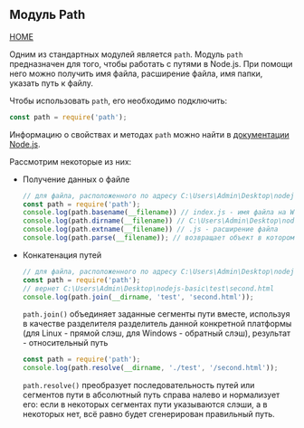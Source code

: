 ## Модуль Path
[HOME](../../README.md)

Одним из стандартных модулей является `path`. Модуль `path` предназначен для того, чтобы работать с путями в Node.js. При помощи него можно получить имя файла, расширение файла, имя папки, указать путь к файлу.

Чтобы использовать `path`, его необходимо подключить:
```js
const path = require('path');
```
Информацию о свойствах и методах `path` можно найти в [документации Node.js](https://nodejs.org/docs/latest-v14.x/api/path.html).

Рассмотрим некоторые из них:
* Получение данных о файле
    ```js
    // для файла, расположенного по адресу C:\Users\Admin\Desktop\nodejs-basic\index.js
    const path = require('path');
    console.log(path.basename(__filename)) // index.js - имя файла на Windows, полный путь к файлу на POSIX-системах
    console.log(path.dirname(__filename)) // C:\Users\Admin\Desktop\nodejs-basic - название папки
    console.log(path.extname(__filename)) // .js - расширение файла
    console.log(path.parse(__filename)); // возвращает объект в котором указывается корень диска, имя папки, имя файла, расширение файла, имя файла без расширения
    ```
* Конкатенация путей  
    ```js
    // для файла, расположенного по адресу C:\Users\Admin\Desktop\nodejs-basic\index.js
    const path = require('path');
    // вернет C:\Users\Admin\Desktop\nodejs-basic\test\second.html
    console.log(path.join(__dirname, 'test', 'second.html'));
    ```  
    `path.join()` объединяет заданные сегменты пути вместе, используя в качестве разделителя разделитель данной конкретной платформы  (для Linux - прямой слэш, для Windows - обратный слэш), результат - относительный путь  
    ```js
    const path = require('path');
    console.log(path.resolve(__dirname, './test', '/second.html'));
    ```  
    `path.resolve()` преобразует последовательность путей или сегментов пути в абсолютный путь справа налево и нормализует его: если в некоторых сегментах пути указываются слэши, а в некоторых нет, всё равно будет сгенерирован правильный путь.